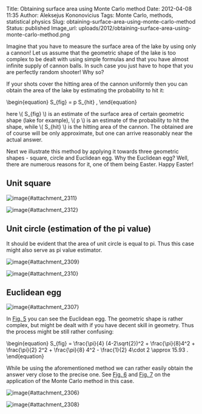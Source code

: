 Title: Obtaining surface area using Monte Carlo method
Date: 2012-04-08 11:35
Author: Aleksejus Kononovicius
Tags: Monte Carlo, methods, statistical physics
Slug: obtaining-surface-area-using-monte-carlo-method
Status: published
Image_url: uploads/2012/obtaining-surface-area-using-monte-carlo-method.png

Imagine that you have
to measure the surface area of the lake by using only a cannon! Let us
assume that the geometric shape of the lake is too complex to be dealt
with using simple formulas and that you have almost infinite supply of
cannon balls. In such case you just have to hope that you are perfectly
random shooter! Why so?

If your shots cover the hitting area of the cannon uniformly then you
can obtain the area of the lake by estimating the probability to hit it:

\begin{equation}
 S\_{fig} = p S\_{hit} , 
\end{equation}

here \\\(  S\_{fig}  \\\) is an estimate of the surface area of
certain geometric shape (lake for example), \\\(  p \\\) is an estimate
of the probability to hit the shape, while \\\(  S\_{hit} \\\) is the
hitting area of the cannon. The obtained are of course will be only
approximate, but one can arrive reasonably near the actual answer.

Next we illustrate this method by applying it towards three geometric
shapes - square, circle and Euclidean egg. Why the Euclidean egg? Well,
there are numerous reasons for it, one of them being Easter. Happy
Easter!
<!--more-->

Unit square
-----------

![image]({static}/uploads/2012/mc-square.png "Random Monte
Carlo"){#attachment_2311} 

![image]({static}/uploads/2012/mc-kvadratas-graph.png "The evolution of
guessed surface area (red curve) versus actual area (blue
line)."){#attachment_2312} 

Unit circle (estimation of the pi value)
----------------------------------------

It should be evident that the area of unit circle is equal to pi. Thus
this case might also serve as pi value estimator.

![image]({static}/uploads/2012/mc-apskritimas.png "Random Monte
Carlo"){#attachment_2309} 

![image]({static}/uploads/2012/mc-apskritimas-graph.png "The evolution of
guessed surface area (red curve) versus actual area (blue
line)."){#attachment_2310} 

Euclidean egg
-------------

![image]({static}/uploads/2012/mc-euklido-kiausinis.png "Full scheme
for the definition of the Euclidean egg (the egg itself is inside the pink
rectangle). The main part of the egg consists of the circle in the
middle of the graph (its radius is equals 2). This egg is inside two
larger circles, centers of which are on the sides, with radius 4. While
the smallest circle closes up the egg from the top (its center lies on
(0,2))."){#attachment_2307} 

In [Fig. 5](#attachment_2307) you can see the Euclidean egg. The
geometric shape is rather complex, but might be dealt with if you have
decent skill in geometry. Thus the process might be still rather
confusing:

\begin{equation}
 S\_{fig} = \frac{\pi}{4} (4-2\sqrt{2})^2 + \frac{\pi}{8}4^2 + \frac{\pi}{2} 2^2 + \frac{\pi}{8} 4^2 - \frac{1}{2} 4\cdot 2 \approx 15.93 . 
\end{equation}

While be using the aforementioned method we can rather easily obtain the
answer very close to the precise one. See [Fig. 6](#attachment_2306) and
[Fig. 7](#attachment_2308) on the application of the Monte Carlo method
in this case.

![image]({static}/uploads/2012/obtaining-surface-area-using-monte-carlo-method.png "Random Monte
Carlo"){#attachment_2306} 

![image]({static}/uploads/2012/mc-euklido-kiausinis-graph.png "The evolution
of guessed surface area (red curve) versus actual area (blue
line)."){#attachment_2308} 
